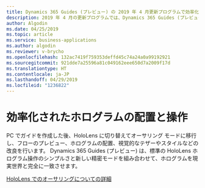 ```yaml
---
title: Dynamics 365 Guides (プレビュー) の 2019 年 4 月更新プログラムで効率化されたホログラムの配置および操作機能
description: 2019 年 4 月の更新プログラムでは、Dynamics 365 Guides (プレビュー) の効率化されたホログラムの配置および操作機能により、ガイドのフローのテスト、ホログラムの配置、ホログラフィックのテザーとスタイルの追加が簡単になります。
author: Algodin
ms.date: 04/25/2019
ms.topic: article
ms.service: business-applications
ms.author: algodin
ms.reviewer: v-brycho
ms.openlocfilehash: 132ac7419f759353deffd45c74a24a0a99192921
ms.sourcegitcommit: 921dde7a25596a81c049162eee650d7a2009f17d
ms.translationtype: HT
ms.contentlocale: ja-JP
ms.lasthandoff: 04/29/2019
ms.locfileid: "1236822"
---
```

# <a name="streamlined-hologram-placement-and-manipulation"></a>効率化されたホログラムの配置と操作

PC でガイドを作成した後、HoloLens に切り替えてオーサリング モードに移行し、フローのプレビュー、ホログラムの配置、視覚的なテザーやスタイルなどの改良を行います。 Dynamics 365 Guides (プレビュー) は、標準の HoloLens ホログラム操作のシンプルさと新しい精密モードを組み合わせて、ホログラムを現実世界と完全に一致させます。

[HoloLens でのオーサリングについての詳細](https://docs.microsoft.com/dynamics365/mixed-reality/guides/hololens-authoring)
